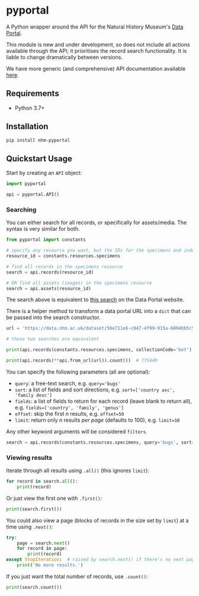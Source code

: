 # pyportal

A Python wrapper around the API for the Natural History Museum's [Data Portal](https://data.nhm.ac.uk).

This module is new and under development, so does not include all actions available through the API; it prioritises the record search functionality. It is liable to change dramatically between versions.

We have more generic (and comprehensive) API documentation available [here](https://naturalhistorymuseum.github.io/dataportal-docs).


## Requirements

- Python 3.7+


## Installation

```sh
pip install nhm-pyportal
```


## Quickstart Usage

Start by creating an `API` object:

```python
import pyportal

api = pyportal.API()
```

### Searching

You can either search for all records, or specifically for assets/media. The syntax is very similar for both.

```python
from pyportal import constants

# specify any resource you want, but the IDs for the specimens and index lots resources are built in
resource_id = constants.resources.specimens

# find all records in the specimens resource
search = api.records(resource_id)

# OR find all assets (images) in the specimens resource
search = api.assets(resource_id)
```

The search above is equivalent to [this search](https://data.nhm.ac.uk/dataset/56e711e6-c847-4f99-915a-6894bb5c5dea/resource/05ff2255-c38a-40c9-b657-4ccb55ab2feb) on the Data Portal website.

There is a helper method to transform a data portal URL into a `dict` that can be passed into the search constructor.

```python
url = 'https://data.nhm.ac.uk/dataset/56e711e6-c847-4f99-915a-6894bb5c5dea/resource/05ff2255-c38a-40c9-b657-4ccb55ab2feb?filters=collectionCode%3Abot'

# these two searches are equivalent

print(api.records(constants.resources.specimens, collectionCode='bot').count())  # 775440

print(api.records(**api.from_url(url)).count())  # 775440
```

You can specify the following parameters (all are optional):

- `query`: a free-text search, e.g. `query='bugs'`
- `sort`: a list of fields and sort directions, e.g. `sort=['country asc', 'family desc']`
- `fields`: a list of fields to return for each record (leave blank to return all), e.g. `fields=['country', 'family', 'genus']`
- `offset`: skip the first _n_ results, e.g. `offset=50`
- `limit`: return only _n_ results _per page_ (defaults to 100), e.g. `limit=10`

Any other keyword arguments will be considered `filters`.

```python
search = api.records(constants.resources.specimens, query='bugs', sort=['country asc', 'family desc'], fields=['country', 'family', 'genus'], offset=50, limit=10)
```

### Viewing results

Iterate through all results using `.all()` (this ignores `limit`):

```python
for record in search.all():
    print(record)
```

Or just view the first one with `.first()`:

```python
print(search.first())
```

You could also view a page (blocks of records in the size set by `limit`) at a time using `.next()`:

```python
try:
    page = search.next()
    for record in page:
        print(record)
except StopIteration:  # raised by search.next() if there's no next page
    print('No more results.')
```

If you just want the total number of records, use `.count()`:

```python
print(search.count())
```